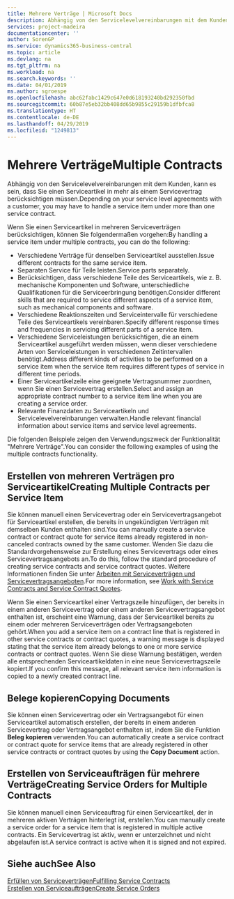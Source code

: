 ```yaml
---
title: Mehrere Verträge | Microsoft Docs
description: Abhängig von den Servicelevelvereinbarungen mit dem Kunden, kann es sein, dass Sie einen Serviceartikel in mehr als einem Servicevertrag berücksichtigen müssen.
services: project-madeira
documentationcenter: ''
author: SorenGP
ms.service: dynamics365-business-central
ms.topic: article
ms.devlang: na
ms.tgt_pltfrm: na
ms.workload: na
ms.search.keywords: ''
ms.date: 04/01/2019
ms.author: sgroespe
ms.openlocfilehash: abc62fabc1429c647e0d618193240bd292350fbd
ms.sourcegitcommit: 60b87e5eb32bb408dd65b9855c29159b1dfbfca8
ms.translationtype: HT
ms.contentlocale: de-DE
ms.lasthandoff: 04/29/2019
ms.locfileid: "1249813"
---
```

# <a name="multiple-contracts"></a><span data-ttu-id="66bea-103">Mehrere Verträge</span><span class="sxs-lookup"><span data-stu-id="66bea-103">Multiple Contracts</span></span>
<span data-ttu-id="66bea-104">Abhängig von den Servicelevelvereinbarungen mit dem Kunden, kann es sein, dass Sie einen Serviceartikel in mehr als einem Servicevertrag berücksichtigen müssen.</span><span class="sxs-lookup"><span data-stu-id="66bea-104">Depending on your service level agreements with a customer, you may have to handle a service item under more than one service contract.</span></span>  
  
<span data-ttu-id="66bea-105">Wenn Sie einen Serviceartikel in mehreren Serviceverträgen berücksichtigen, können Sie folgendermaßen vorgehen:</span><span class="sxs-lookup"><span data-stu-id="66bea-105">By handling a service item under multiple contracts, you can do the following:</span></span>  
  
* <span data-ttu-id="66bea-106">Verschiedene Verträge für denselben Serviceartikel ausstellen.</span><span class="sxs-lookup"><span data-stu-id="66bea-106">Issue different contracts for the same service item.</span></span>  
* <span data-ttu-id="66bea-107">Separaten Service für Teile leisten.</span><span class="sxs-lookup"><span data-stu-id="66bea-107">Service parts separately.</span></span>  
* <span data-ttu-id="66bea-108">Berücksichtigen, dass verschiedene Teile des Serviceartikels, wie z. B. mechanische Komponenten und Software, unterschiedliche Qualifikationen für die Serviceerbringung benötigen.</span><span class="sxs-lookup"><span data-stu-id="66bea-108">Consider different skills that are required to service different aspects of a service item, such as mechanical components and software.</span></span>  
* <span data-ttu-id="66bea-109">Verschiedene Reaktionszeiten und Serviceintervalle für verschiedene Teile des Serviceartikels vereinbaren.</span><span class="sxs-lookup"><span data-stu-id="66bea-109">Specify different response times and frequencies in servicing different parts of a service item.</span></span>  
* <span data-ttu-id="66bea-110">Verschiedene Serviceleistungen berücksichtigen, die an einem Serviceartikel ausgeführt werden müssen, wenn dieser verschiedene Arten von Serviceleistungen in verschiedenen Zeitintervallen benötigt.</span><span class="sxs-lookup"><span data-stu-id="66bea-110">Address different kinds of activities to be performed on a service item when the service item requires different types of service in different time periods.</span></span>  
* <span data-ttu-id="66bea-111">Einer Serviceartikelzeile eine geeignete Vertragsnummer zuordnen, wenn Sie einen Servicevertrag erstellen.</span><span class="sxs-lookup"><span data-stu-id="66bea-111">Select and assign an appropriate contract number to a service item line when you are creating a service order.</span></span>  
* <span data-ttu-id="66bea-112">Relevante Finanzdaten zu Serviceartikeln und Servicelevelvereinbarungen verwalten.</span><span class="sxs-lookup"><span data-stu-id="66bea-112">Handle relevant financial information about service items and service level agreements.</span></span>  
  
<span data-ttu-id="66bea-113">Die folgenden Beispiele zeigen den Verwendungszweck der Funktionalität "Mehrere Verträge".</span><span class="sxs-lookup"><span data-stu-id="66bea-113">You can consider the following examples of using the multiple contracts functionality.</span></span>  
  
## <a name="creating-multiple-contracts-per-service-item"></a><span data-ttu-id="66bea-114">Erstellen von mehreren Verträgen pro Serviceartikel</span><span class="sxs-lookup"><span data-stu-id="66bea-114">Creating Multiple Contracts per Service Item</span></span>  
<span data-ttu-id="66bea-115">Sie können manuell einen Servicevertrag oder ein Servicevertragsangebot für Serviceartikel erstellen, die bereits in ungekündigten Verträgen mit demselben Kunden enthalten sind.</span><span class="sxs-lookup"><span data-stu-id="66bea-115">You can manually create a service contract or contract quote for service items already registered in non-canceled contracts owned by the same customer.</span></span> <span data-ttu-id="66bea-116">Wenden Sie dazu die Standardvorgehensweise zur Erstellung eines Servicevertrags oder eines Servicevertragsangebots an.</span><span class="sxs-lookup"><span data-stu-id="66bea-116">To do this, follow the standard procedure of creating service contracts and service contract quotes.</span></span> <span data-ttu-id="66bea-117">Weitere Informationen finden Sie unter [Arbeiten mit Serviceverträgen und Servicevertragsangeboten](service-how-to-create-service-contracts-and-service-contract-quotes.md).</span><span class="sxs-lookup"><span data-stu-id="66bea-117">For more information, see [Work with Service Contracts and Service Contract Quotes](service-how-to-create-service-contracts-and-service-contract-quotes.md).</span></span>  
  
<span data-ttu-id="66bea-118">Wenn Sie einen Serviceartikel einer Vertragszeile hinzufügen, der bereits in einem anderen Servicevertrag oder einem anderen Servicevertragsangebot enthalten ist, erscheint eine Warnung, dass der Serviceartikel bereits zu einem oder mehreren Serviceverträgen oder Vertragsangeboten gehört.</span><span class="sxs-lookup"><span data-stu-id="66bea-118">When you add a service item on a contract line that is registered in other service contracts or contract quotes, a warning message is displayed stating that the service item already belongs to one or more service contracts or contract quotes.</span></span> <span data-ttu-id="66bea-119">Wenn Sie diese Warnung bestätigen, werden alle entsprechenden Serviceartikeldaten in eine neue Servicevertragszeile kopiert.</span><span class="sxs-lookup"><span data-stu-id="66bea-119">If you confirm this message, all relevant service item information is copied to a newly created contract line.</span></span>  
  
## <a name="copying-documents"></a><span data-ttu-id="66bea-120">Belege kopieren</span><span class="sxs-lookup"><span data-stu-id="66bea-120">Copying Documents</span></span>  
<span data-ttu-id="66bea-121">Sie können einen Servicevertrag oder ein Vertragsangebot für einen Serviceartikel automatisch erstellen, der bereits in einem anderen Servicevertrag oder Vertragsangebot enthalten ist, indem Sie die Funktion **Beleg kopieren** verwenden.</span><span class="sxs-lookup"><span data-stu-id="66bea-121">You can automatically create a service contract or contract quote for service items that are already registered in other service contracts or contract quotes by using the **Copy Document** action.</span></span>  
  
## <a name="creating-service-orders-for-multiple-contracts"></a><span data-ttu-id="66bea-122">Erstellen von Serviceaufträgen für mehrere Verträge</span><span class="sxs-lookup"><span data-stu-id="66bea-122">Creating Service Orders for Multiple Contracts</span></span>  
<span data-ttu-id="66bea-123">Sie können manuell einen Serviceauftrag für einen Serviceartikel, der in mehreren aktiven Verträgen hinterlegt ist, erstellen.</span><span class="sxs-lookup"><span data-stu-id="66bea-123">You can manually create a service order for a service item that is registered in multiple active contracts.</span></span> <span data-ttu-id="66bea-124">Ein Servicevertrag ist aktiv, wenn er unterzeichnet und nicht abgelaufen ist.</span><span class="sxs-lookup"><span data-stu-id="66bea-124">A service contract is active when it is signed and not expired.</span></span>  
  
## <a name="see-also"></a><span data-ttu-id="66bea-125">Siehe auch</span><span class="sxs-lookup"><span data-stu-id="66bea-125">See Also</span></span>  
[<span data-ttu-id="66bea-126">Erfüllen von Serviceverträgen</span><span class="sxs-lookup"><span data-stu-id="66bea-126">Fulfilling Service Contracts</span></span>](service-fulfill-service-contracts.md)  
[<span data-ttu-id="66bea-127">Erstellen von Serviceaufträgen</span><span class="sxs-lookup"><span data-stu-id="66bea-127">Create Service Orders</span></span>](service-how-to-create-service-orders.md)  
